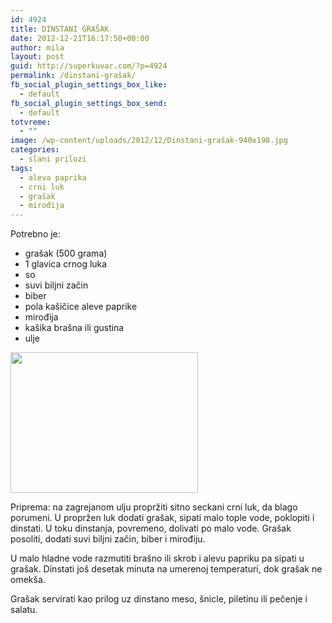 ```yaml
---
id: 4924
title: DINSTANI GRAŠAK
date: 2012-12-21T16:17:50+00:00
author: mila
layout: post
guid: http://superkuvar.com/?p=4924
permalink: /dinstani-grašak/
fb_social_plugin_settings_box_like:
  - default
fb_social_plugin_settings_box_send:
  - default
totvreme:
  - ""
image: /wp-content/uploads/2012/12/Dinstani-grašak-940x198.jpg
categories:
  - slani prilozi
tags:
  - aleva paprika
  - crni luk
  - grašak
  - mirođija
---
```

Potrebno je:

  * grašak (500 grama)
  * 1 glavica crnog luka
  * so
  * suvi biljni začin
  * biber
  * pola kašičice aleve paprike
  * mirođija
  * kašika brašna ili gustina
  * ulje

<img class="alignnone size-medium wp-image-4925" title="Dinstani grašak" src="/wp-content/uploads/2012/12/Dinstani-grašak-300x225.jpg" alt="" width="300" height="225" /> 

Priprema: na zagrejanom ulju propržiti sitno seckani crni luk, da blago porumeni. U propržen luk dodati grašak, sipati malo tople vode, poklopiti i dinstati. U toku dinstanja, povremeno, dolivati po malo vode. Grašak posoliti, dodati suvi biljni začin, biber i mirođiju.

U malo hladne vode razmutiti brašno ili skrob i alevu papriku pa sipati u grašak. Dinstati još desetak minuta na umerenoj temperaturi, dok grašak ne omekša.

Grašak servirati kao prilog uz dinstano meso, šnicle, piletinu ili pečenje i salatu.